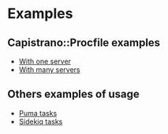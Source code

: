 # Examples

## Capistrano::Procfile examples

* [With one server](./mono_server.md)
* [With many servers](./multi_servers.md)

## Others examples of usage

* [Puma tasks](./puma.md)
* [Sidekiq tasks](./sidekiq.md)
